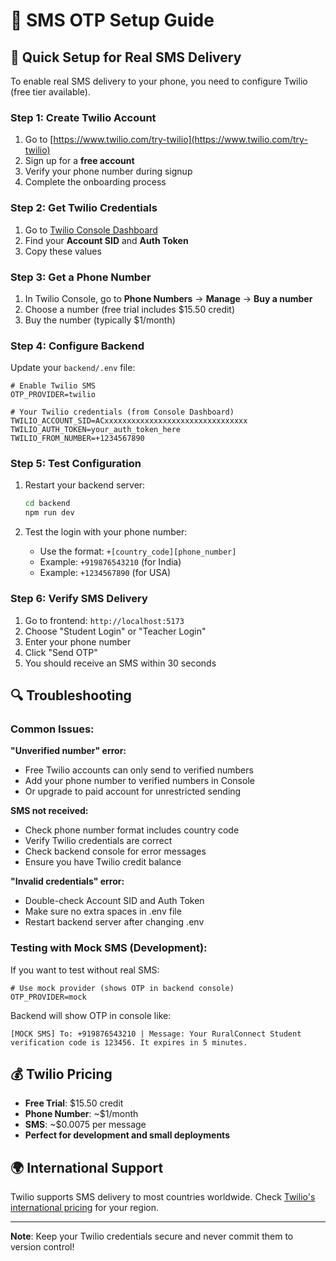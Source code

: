 # 📱 SMS OTP Setup Guide

## 🚀 Quick Setup for Real SMS Delivery

To enable real SMS delivery to your phone, you need to configure Twilio (free tier available).

### Step 1: Create Twilio Account

1. Go to [https://www.twilio.com/try-twilio](https://www.twilio.com/try-twilio)
2. Sign up for a **free account**
3. Verify your phone number during signup
4. Complete the onboarding process

### Step 2: Get Twilio Credentials

1. Go to [Twilio Console Dashboard](https://console.twilio.com/)
2. Find your **Account SID** and **Auth Token**
3. Copy these values

### Step 3: Get a Phone Number

1. In Twilio Console, go to **Phone Numbers** → **Manage** → **Buy a number**
2. Choose a number (free trial includes $15.50 credit)
3. Buy the number (typically $1/month)

### Step 4: Configure Backend

Update your `backend/.env` file:

```env
# Enable Twilio SMS
OTP_PROVIDER=twilio

# Your Twilio credentials (from Console Dashboard)
TWILIO_ACCOUNT_SID=ACxxxxxxxxxxxxxxxxxxxxxxxxxxxxxxxx
TWILIO_AUTH_TOKEN=your_auth_token_here
TWILIO_FROM_NUMBER=+1234567890
```

### Step 5: Test Configuration

1. Restart your backend server:
   ```bash
   cd backend
   npm run dev
   ```

2. Test the login with your phone number:
   - Use the format: `+[country_code][phone_number]`
   - Example: `+919876543210` (for India)
   - Example: `+1234567890` (for USA)

### Step 6: Verify SMS Delivery

1. Go to frontend: `http://localhost:5173`
2. Choose "Student Login" or "Teacher Login"
3. Enter your phone number
4. Click "Send OTP"
5. You should receive an SMS within 30 seconds

## 🔍 Troubleshooting

### Common Issues:

**"Unverified number" error:**
- Free Twilio accounts can only send to verified numbers
- Add your phone number to verified numbers in Console
- Or upgrade to paid account for unrestricted sending

**SMS not received:**
- Check phone number format includes country code
- Verify Twilio credentials are correct
- Check backend console for error messages
- Ensure you have Twilio credit balance

**"Invalid credentials" error:**
- Double-check Account SID and Auth Token
- Make sure no extra spaces in .env file
- Restart backend server after changing .env

### Testing with Mock SMS (Development):

If you want to test without real SMS:

```env
# Use mock provider (shows OTP in backend console)
OTP_PROVIDER=mock
```

Backend will show OTP in console like:
```
[MOCK SMS] To: +919876543210 | Message: Your RuralConnect Student verification code is 123456. It expires in 5 minutes.
```

## 💰 Twilio Pricing

- **Free Trial**: $15.50 credit
- **Phone Number**: ~$1/month
- **SMS**: ~$0.0075 per message
- **Perfect for development and small deployments**

## 🌍 International Support

Twilio supports SMS delivery to most countries worldwide. Check [Twilio's international pricing](https://www.twilio.com/sms/pricing) for your region.

---

**Note**: Keep your Twilio credentials secure and never commit them to version control!